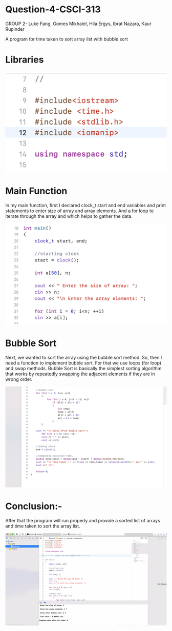 # Question-4-CSCI-313
GROUP 2- Luke Fang, Gomes Mikhaiel, Hila Ergys, Ibrat Nazara, Kaur Rupinder

A program for time taken to sort array list with bubble sort

# Libraries 

![](lib.png)


# Main Function
In my main function, first I declared clock_t start and end variables and print statements to enter size of array and array elements. And a for loop to iterate through the array and which helps to gather the data.

![](mainm.png)


# Bubble Sort
Next, we wanted to sort the array using the bubble sort method. So, then I need a function to implement bubble sort. For that we use loops (for loop) and swap methods. Bubble Sort is basically the simplest sorting algorithm that works by repeatedly swapping the adjacent elements if they are in wrong order. 
  
![](bubble.png)


# Conclusion:- 
After that the program will run properly and provide a sorted list of arrays and time taken to sort the array list.

![](part-4.gif)


